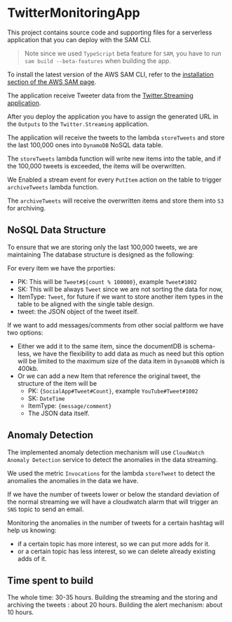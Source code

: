 # TwitterMonitoringApp

This project contains source code and supporting files for a serverless application that you can deploy with the SAM CLI.  

> Note since we used `TypeScript` beta feature for `SAM`, you have to run `sam build --beta-features` when building the app.

To install the latest version of the AWS SAM CLI, refer to the [installation section of the AWS SAM page](https://aws.amazon.com/serverless/sam/).

The application receive Tweeter data from the [Twitter.Streaming application](https://github.com/TarikZiyad1/Twitter.Streaming).

After you deploy the application you have to assign the generated URL in the `Outputs` to the `Twitter.Streaming` application.

The application will receive the tweets to the lambda `storeTweets` and store the last 100,000 ones into `DynamoDB` NoSQL data table.

The `storeTweets` lambda function will write new items into the table, and if the 100,000 tweets is exceeded, the items will be overwritten.

We Enabled a stream event for every `PutItem` action on the table to trigger `archiveTweets` lambda function.

The `archiveTweets` will receive the overwritten items and store them into `S3` for archiving.

## NoSQL Data Structure

To ensure that we are storing only the last 100,000 tweets, we are maintaining 
The database structure is designed as the following:

For every item we have the prporties:

- PK: This will be `Tweet#${count % 100000}`, example `Tweet#1002`
- SK: This will be always `Tweet` since we are not sorting the data for now,
- ItemType: `Tweet`, for future if we want to store another item types in the table to be aligned with the single table design.
- tweet: the JSON object of the tweet itself.

If we want to add messages/comments from other social paltform we have two options:

- Either we add it to the same item, since the documentDB is schema-less, we have the flexibility to add data as much as need
  but this option will be limited to the maximum size of the data item in `DynamoDB` which is 400kb.
- Or we can add a new Item that reference the original tweet, the structure of the item will be
  - PK: `{SocialApp#Tweet#Count}`, example `YouTube#Tweet#1002`
  - SK: `DateTime`
  - ItemType: `{message/comment}`
  - The JSON data itself.

## Anomaly Detection

The implemented anomaly detection mechanism will use `CloudWatch Anomaly Detection` service to detect the anomalies in the data streaming.

We used the metric `Invocations` for the lambda `storeTweet` to detect the anomalies the anomalies in the data we have.

If we have the number of tweets lower or below the standard deviation of the normal streaming we will have a cloudwatch alarm that will trigger an `SNS` topic to send an email.

Monitoring the anomalies in the number of tweets for a certain hashtag will help us knowing:

- if a certain topic has more interest, so we can put more adds for it.
- or a certain topic has less interest, so we can delete already existing adds of it.

## Time spent to build

The whole time: 30-35 hours.
Building the streaming and the storing and archiving the tweets : about 20 hours.
Building the alert mechanism: about 10 hours.
